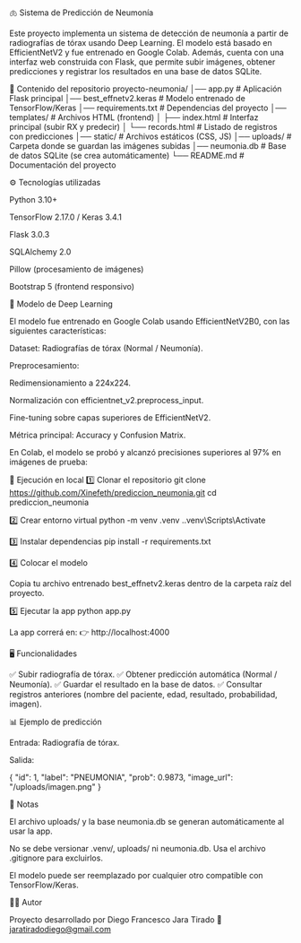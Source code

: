 🫁 Sistema de Predicción de Neumonía

Este proyecto implementa un sistema de detección de neumonía a partir de radiografías de tórax usando Deep Learning.
El modelo está basado en EfficientNetV2 y fue entrenado en Google Colab.
Además, cuenta con una interfaz web construida con Flask, que permite subir imágenes, obtener predicciones y registrar los resultados en una base de datos SQLite.

📌 Contenido del repositorio
proyecto-neumonia/
│── app.py                # Aplicación Flask principal
│── best_effnetv2.keras   # Modelo entrenado de TensorFlow/Keras
│── requirements.txt      # Dependencias del proyecto
│── templates/            # Archivos HTML (frontend)
│   ├── index.html        # Interfaz principal (subir RX y predecir)
│   └── records.html      # Listado de registros con predicciones
│── static/               # Archivos estáticos (CSS, JS)
│── uploads/              # Carpeta donde se guardan las imágenes subidas
│── neumonia.db           # Base de datos SQLite (se crea automáticamente)
└── README.md             # Documentación del proyecto

⚙️ Tecnologías utilizadas

Python 3.10+

TensorFlow 2.17.0 / Keras 3.4.1

Flask 3.0.3

SQLAlchemy 2.0

Pillow (procesamiento de imágenes)

Bootstrap 5 (frontend responsivo)

🧠 Modelo de Deep Learning

El modelo fue entrenado en Google Colab usando EfficientNetV2B0, con las siguientes características:

Dataset: Radiografías de tórax (Normal / Neumonía).

Preprocesamiento:

Redimensionamiento a 224x224.

Normalización con efficientnet_v2.preprocess_input.

Fine-tuning sobre capas superiores de EfficientNetV2.

Métrica principal: Accuracy y Confusion Matrix.

En Colab, el modelo se probó y alcanzó precisiones superiores al 97% en imágenes de prueba:

🚀 Ejecución en local
1️⃣ Clonar el repositorio
git clone https://github.com/Xinefeth/prediccion_neumonia.git
cd prediccion_neumonia

2️⃣ Crear entorno virtual
python -m venv .venv
.\.venv\Scripts\Activate

3️⃣ Instalar dependencias
pip install -r requirements.txt

4️⃣ Colocar el modelo

Copia tu archivo entrenado best_effnetv2.keras dentro de la carpeta raíz del proyecto.

5️⃣ Ejecutar la app
python app.py


La app correrá en:
👉 http://localhost:4000

🖥️ Funcionalidades

✅ Subir radiografía de tórax.
✅ Obtener predicción automática (Normal / Neumonía).
✅ Guardar el resultado en la base de datos.
✅ Consultar registros anteriores (nombre del paciente, edad, resultado, probabilidad, imagen).

📊 Ejemplo de predicción

Entrada: Radiografía de tórax.

Salida:

{
  "id": 1,
  "label": "PNEUMONIA",
  "prob": 0.9873,
  "image_url": "/uploads/imagen.png"
}

📌 Notas

El archivo uploads/ y la base neumonia.db se generan automáticamente al usar la app.

No se debe versionar .venv/, uploads/ ni neumonia.db. Usa el archivo .gitignore para excluirlos.

El modelo puede ser reemplazado por cualquier otro compatible con TensorFlow/Keras.

👨‍💻 Autor

Proyecto desarrollado por Diego Francesco Jara Tirado
📧 jaratiradodiego@gmail.com